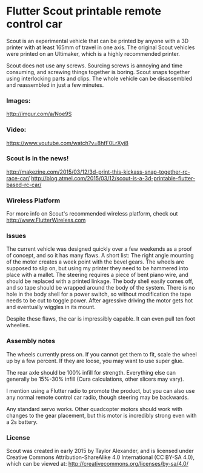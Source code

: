 # Flutter Scout printable remote control car

Scout is an experimental vehicle that can be printed by anyone with a 3D printer with at least 165mm of travel in one axis. The original Scout vehicles were printed on an Ultimaker, which is a highly recommended printer.

Scout does not use any screws. Sourcing screws is annoying and time consuming, and screwing things together is boring. Scout snaps together using interlocking parts and clips. The whole vehicle can be disassembled and reassembled in just a few minutes.

### Images:
http://imgur.com/a/Noe9S

### Video:
https://www.youtube.com/watch?v=8hfF0LrXyi8

### Scout is in the news!
http://makezine.com/2015/03/12/3d-print-this-kickass-snap-together-rc-race-car/
http://blog.atmel.com/2015/03/12/scout-is-a-3d-printable-flutter-based-rc-car/

### Wireless Platform
For more info on Scout's recommended wireless platform, check out http://www.FlutterWireless.com

### Issues

The current vehicle was designed quickly over a few weekends as a proof of concept, and so it has many flaws. A short list:
The right angle mounting of the motor creates a week point with the bevel gears.
The wheels are supposed to slip on, but using my printer they need to be hammered into place with a mallet.
The steering requires a piece of bent piano wire, and should be replaced with a printed linkage.
The body shell easily comes off, and so tape should be wrapped around the body of the system.
There is no hole in the body shell for a power switch, so without modification the tape needs to be cut to toggle power.
After agressive driving the motor gets hot and eventually wiggles in its mount.

Despite these flaws, the car is impressibly capable. It can even pull ten foot wheelies.

### Assembly notes

The wheels currently press on. If you cannot get them to fit, scale the wheel up by a few percent. If they are loose, you may want to use super glue.

The rear axle should be 100% infill for strength. Everything else can generally be 15%-30% infill (Cura calculations, other slicers may vary).

I mention using a Flutter radio to promote the product, but you can also use any normal remote control car radio, though steering may be backwards.

Any standard servo works. Other quadcopter motors should work with changes to the gear placement, but this motor is incredibly strong even with a 2s battery.


### License

Scout was created in early 2015 by Taylor Alexander, and is licensed under Creative Commons Attribution-ShareAlike 4.0 International (CC BY-SA 4.0), which can be viewed at: http://creativecommons.org/licenses/by-sa/4.0/
